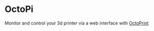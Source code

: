 # OctoPi
Monitor and control your 3d printer via a web interface with [OctoPrint](https://github.com/foosel/OctoPrint)